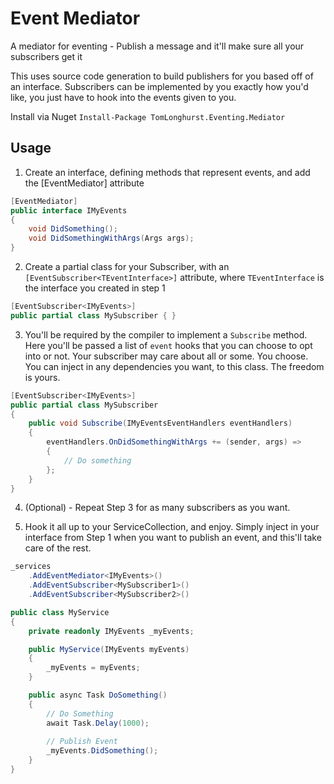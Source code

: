 # Event Mediator

A mediator for eventing - Publish a message and it'll make sure all your subscribers get it

This uses source code generation to build publishers for you based off of an interface.
Subscribers can be implemented by you exactly how you'd like, you just have to hook into the events given to you.

Install via Nuget
`Install-Package TomLonghurst.Eventing.Mediator`

## Usage

1.  Create an interface, defining methods that represent events, and add the [EventMediator] attribute

```csharp
[EventMediator]
public interface IMyEvents
{
    void DidSomething();
    void DidSomethingWithArgs(Args args);
}
```

2.  Create a partial class for your Subscriber, with an `[EventSubscriber<TEventInterface>]` attribute, where `TEventInterface` is the interface you created in step 1

```csharp
[EventSubscriber<IMyEvents>]
public partial class MySubscriber { }
```

3.  You'll be required by the compiler to implement a `Subscribe` method. Here you'll be passed a list of `event` hooks that you can choose to opt into or not. Your subscriber may care about all or some. You choose.
    You can inject in any dependencies you want, to this class. The freedom is yours.

```csharp
[EventSubscriber<IMyEvents>]
public partial class MySubscriber
{
    public void Subscribe(IMyEventsEventHandlers eventHandlers)
    {
        eventHandlers.OnDidSomethingWithArgs += (sender, args) =>
        {
            // Do something
        };
    }
}
```

4.  (Optional) - Repeat Step 3 for as many subscribers as you want.

5.  Hook it all up to your ServiceCollection, and enjoy. Simply inject in your interface from Step 1 when you want to publish an event, and this'll take care of the rest.

```csharp
_services
    .AddEventMediator<IMyEvents>()
    .AddEventSubscriber<MySubscriber1>()
    .AddEventSubscriber<MySubscriber2>()
```

```csharp
public class MyService
{
    private readonly IMyEvents _myEvents;

    public MyService(IMyEvents myEvents)
    {
        _myEvents = myEvents;
    }

    public async Task DoSomething()
    {
        // Do Something
        await Task.Delay(1000);
        
        // Publish Event
        _myEvents.DidSomething();
    }
}
```
